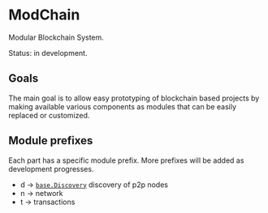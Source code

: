 # ModChain

Modular Blockchain System.

Status: in development.

## Goals

The main goal is to allow easy prototyping of blockchain based projects by
making available various components as modules that can be easily replaced or
customized.

## Module prefixes

Each part has a specific module prefix. More prefixes will be added as
development progresses.

* d → [`base.Discovery`](https://godoc.org/github.com/KarpelesLab/modchain/base#Discovery) discovery of p2p nodes
* n → network
* t → transactions
